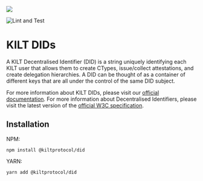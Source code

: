 [![](https://user-images.githubusercontent.com/39338561/122415864-8d6a7c00-cf88-11eb-846f-a98a936f88da.png)](https://kilt.io)

![Lint and Test](https://github.com/KILTprotocol/sdk-js/workflows/Lint%20and%20Test/badge.svg)

# KILT DIDs

A KILT Decentralised Identifier (DID) is a string uniquely identifying each KILT user that allows them to create CTypes, issue/collect attestations, and create delegation hierarchies.
A DID can be thought of as a container of different keys that are all under the control of the same DID subject.

For more information about KILT DIDs, please visit our [official documentation](https://kiltprotocol.github.io/docs/docs/sdk/core-feature/did).
For more information about Decentralised Identifiers, please visit the latest version of the [official W3C specification](https://www.w3.org/TR/did-core/).

## Installation

NPM:
```
npm install @kiltprotocol/did
```
YARN:
```
yarn add @kiltprotocol/did
```
